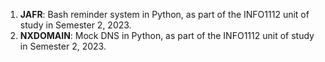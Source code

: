 1. **JAFR**: Bash reminder system in Python, as part of the INFO1112 unit of study in Semester 2, 2023.
2. **NXDOMAIN**: Mock DNS in Python, as part of the INFO1112 unit of study in Semester 2, 2023.

